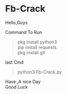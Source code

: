 # Fb-Crack
Hello,Guys

Command To Run
>pkg install python3<br>
>pip install requests<br>
>pkg install git <br>

last Cmd<br>
>python3 Fb-Crack.py<br>

<p font-color="cyan">Have ,A nice Day<br>Good Luck</p>
